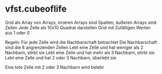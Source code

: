 # vfst.cubeoflife

Grid als Array von Arrays, inneren Arrays sind Spalten, äußeren Arrays sind Zeilen
Jede Zelle als 10x10 Quadrat darstellen
Grid mit Zufälligen Werten aus 1 oder 0

Regeln:
Für jede Zelle wird die Nachbarschaft betrachtet
Die Nachbarschaft sind die 8 angrenzenden Zellen
Lebt eine Zelle und hat weniger als 2 Nachbarn, stirbt sie
Lebt eine Zelle und hat mehr als 3 Nachbarn, stirbt sie
Lebt eine Zelle und hat 2 oder 3 Nachbarn, überlebt sie

Eine tote Zelle mit 2 oder 3 Nachbarn wird belebt
